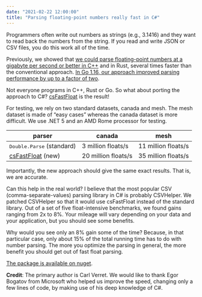 ```yaml
---
date: "2021-02-22 12:00:00"
title: "Parsing floating-point numbers really fast in C#"
---
```




Programmers often write out numbers as strings (e.g., 3.1416) and they want to read back the numbers from the string. If you read and write JSON or CSV files, you do this work all of the time.

Previously, we showed that [we could parse floating-point numbers at a gigabyte per second or better in C++](/lemire/blog/2021/01/29/number-parsing-at-a-gigabyte-per-second/) and in Rust, several times faster than the conventional approach. [In Go 1.16, our approach improved parsing performance by up to a factor of two](https://golang.org/doc/go1.16).

Not everyone programs in C++, Rust or Go. So what about porting the approach to C#? [csFastFloat](https://github.com/CarlVerret/csFastFloat) is the result!

For testing, we rely on two standard datasets, canada and mesh. The mesh dataset is made of &ldquo;easy cases&rdquo; whereas the canada dataset is more difficult. We use .NET 5 and an AMD Rome processor for testing.

parser                   |canada                   |mesh                     |
-------------------------|-------------------------|-------------------------|
<tt>Double.Parse</tt> (standard) |3 million floats/s       |11 million floats/s      |
[csFastFloat](https://github.com/CarlVerret/csFastFloat) (new) |20 million floats/s      |35 million floats/s      |


Importantly, the new approach should give the same exact results. That is, we are accurate.

Can this help in the real world? I believe that the most popular CSV (comma-separate-values) parsing library in C# is probably CSVHelper. We patched CSVHelper so that it would use csFastFloat instead of the standard library. Out of a set of five float-intensive benchmarks, we found gains ranging from 2x to 8%. Your mileage will vary depending on your data and your application, but you should see some benefits.

Why would you see only an 8% gain some of the time? Because, in that particular case, only about 15% of the total running time has to do with number parsing. The more you optimize the parsing in general, the more benefit you should get out of fast float parsing.

[The package is available on nuget](https://www.nuget.org/packages/csFastFloat/).

__Credit__: The primary author is Carl Verret. We would like to thank Egor Bogatov from Microsoft who helped us improve the speed, changing only a few lines of code, by making use of his deep knowledge of C#.

